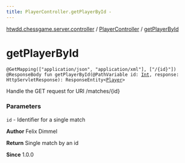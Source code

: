 ```yaml
---
title: PlayerController.getPlayerById - 
---
```


[htwdd.chessgame.server.controller](../index.html) / [PlayerController](index.html) / [getPlayerById](./get-player-by-id.html)

# getPlayerById

`@GetMapping(["application/json", "application/xml"], ["/{id}"]) @ResponseBody fun getPlayerById(@PathVariable id: `[`Int`](https://kotlinlang.org/api/latest/jvm/stdlib/kotlin/-int/index.html)`, response: HttpServletResponse): ResponseEntity<`[`Player`](../../htwdd.chessgame.server.model/-player/index.html)`>`

Handle the GET request for URI /matches/{id}

### Parameters

`id` - Identifier for a single match

**Author**
Felix Dimmel

**Return**
Single match by an id

**Since**
1.0.0

